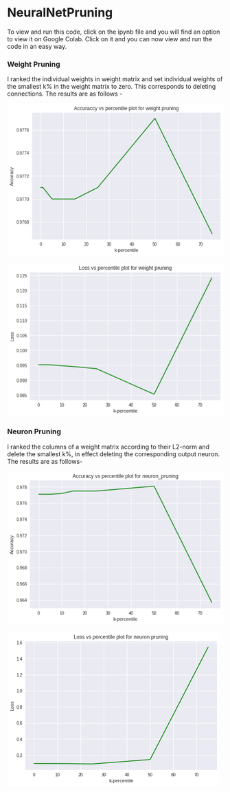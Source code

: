 # NeuralNetPruning

To view and run this code, click on the ipynb file and you will find an option to view it on Google Colab. Click on it and you can now view and run the code in an easy way.

### Weight Pruning
I ranked the individual weights in weight matrix and set individual weights of the smallest k% in the weight matrix to zero. This corresponds to deleting connections.
The results are as follows - 

![alt_text](https://github.com/Snehal-Reddy/NeuralNetPruning/blob/master/images/A_P_W.png) 

![alt_text](https://github.com/Snehal-Reddy/NeuralNetPruning/blob/master/images/L_P_W.png) 


### Neuron Pruning
I ranked the columns of a weight matrix according to their L2-norm and delete the smallest k%, in effect deleting the corresponding output neuron.
The results are as follows-

![alt_text](https://github.com/Snehal-Reddy/NeuralNetPruning/blob/master/images/A_P_N.png) 

![alt_text](https://github.com/Snehal-Reddy/NeuralNetPruning/blob/master/images/L_P_N.png) 
